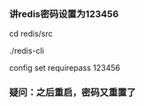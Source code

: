 
### 讲redis密码设置为123456

cd redis/src

./redis-cli

config set requirepass 123456

### 疑问：之后重启，密码又重置了



